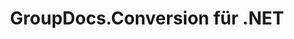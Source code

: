 ---
title: GroupDocs.Conversion für .NET
type: docs
weight: 10
url: /de/net/
description: GroupDocs.Conversion für .NET-API-Referenzen enthalten Beispiele, Codeausschnitte und API-Dokumentation. Es stellt Namespaces, Klassen, Schnittstellen und andere API-Details bereit.
is_root: true
---